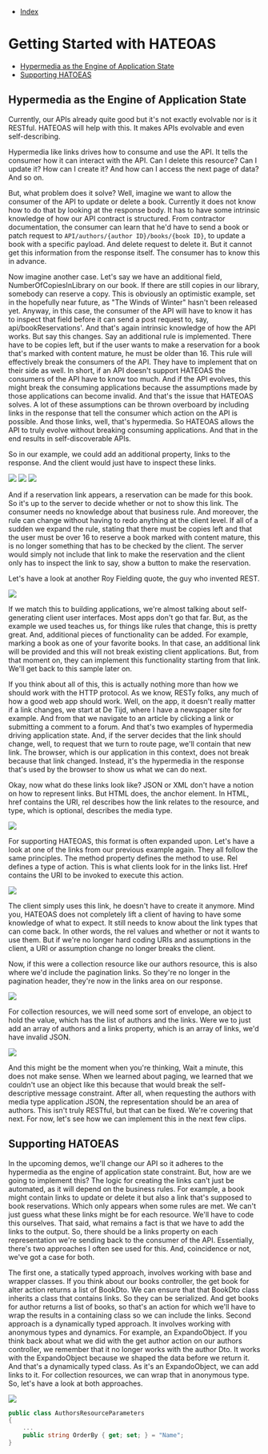 - [Index](https://github.com/KiraDiShira/RESTful-API#restful-api)

# Getting Started with HATEOAS 

- [Hypermedia as the Engine of Application State](#hypermedia-as-the-engine-of-application-state)
- [Supporting HATOEAS](#supporting-hatoeas)

## Hypermedia as the Engine of Application State

Currently, our APIs already quite good but it's not exactly evolvable nor is it RESTful. HATEOAS will help with this. It makes APIs evolvable and even self-describing.

Hypermedia like links drives how to consume and use the API. It tells the consumer how it can interact with the API. Can I delete this resource? Can I update it? How can I create it? And how can I access the next page of data? And so on. 

But, what problem does it solve? Well, imagine we want to allow the consumer of the API to update or delete a book. Currently it does not know how to do that by looking at the response body. It has to have some intrinsic knowledge of how our API contract is structured. From contractor documentation, the consumer can learn that he'd have to send a book or patch request to `API/authors/{author ID}/books/{book ID}`, to update a book with a specific payload. And delete request to delete it. But it cannot get this information from the response itself. The consumer has to know this in advance. 

Now imagine another case. Let's say we have an additional field, NumberOfCopiesInLibrary on our book. If there are still copies in our library, somebody can reserve a copy. This is obviously an optimistic example, set in the hopefully near future, as "The Winds of Winter" hasn't been released yet. Anyway, in this case, the consumer of the API will have to know it has to inspect that field before it can send a post request to, say, api/bookReservations'. And that's again intrinsic knowledge of how the API works. But say this changes. Say an additional rule is implemented. There have to be copies left, but if the user wants to make a reservation for a book that's marked with content mature, he must be older than 16. This rule will effectively break the consumers of the API. They have to implement that on their side as well. In short, if an API doesn't support HATEOAS the consumers of the API have to know too much. And if the API evolves, this might break the consuming applications because the assumptions made by those applications can become invalid. And that's the issue that HATEOAS solves. A lot of these assumptions can be thrown overboard by including links in the response that tell the consumer which action on the API is possible. And those links, well, that's hypermedia. So HATEOAS allows the API to truly evolve without breaking consuming applications. And that in the end results in self-discoverable APIs. 

So in our example, we could add an additional property, links to the response. And the client would just have to inspect these links. 

<img src="https://github.com/KiraDiShira/RESTful-API/blob/master/GettingStartedWithHATEOAS/Images/gsh1.PNG" />

<img src="https://github.com/KiraDiShira/RESTful-API/blob/master/GettingStartedWithHATEOAS/Images/gsh2.PNG" />

<img src="https://github.com/KiraDiShira/RESTful-API/blob/master/GettingStartedWithHATEOAS/Images/gsh3.PNG" />

And if a reservation link appears, a reservation can be made for this book. So it's up to the server to decide whether or not to show this link. The consumer needs no knowledge about that business rule. And moreover, the rule can change without having to redo anything at the client level. If all of a sudden we expand the rule, stating that there must be copies left and that the user must be over 16 to reserve a book marked with content mature, this is no longer something that has to be checked by the client. The server would simply not include that link to make the reservation and the client only has to inspect the link to say, show a button to make the reservation. 

Let's have a look at another Roy Fielding quote, the guy who invented REST. 

<img src="https://github.com/KiraDiShira/RESTful-API/blob/master/GettingStartedWithHATEOAS/Images/gsh4.PNG" />

If we match this to building applications, we're almost talking about self-generating client user interfaces. Most apps don't go that far. But, as the example we used teaches us, for things like rules that change, this is pretty great. And, additional pieces of functionality can be added. For example, marking a book as one of your favorite books. In that case, an additional link will be provided and this will not break existing client applications. But, from that moment on, they can implement this functionality starting from that link. We'll get back to this sample later on. 

If you think about all of this, this is actually nothing more than how we should work with the HTTP protocol. As we know, RESTy folks, any much of how a good web app should work. Well, on the app, it doesn't really matter if a link changes, we start at De Tijd, where I have a newspaper site for example. And from that we navigate to an article by clicking a link or submitting a comment to a forum. And that's two examples of hypermedia driving application state. And, if the server decides that the link should change, well, to request that we turn to route page, we'll contain that new link. The browser, which is our application in this context, does not break because that link changed. Instead, it's the hypermedia in the response that's used by the browser to show us what we can do next. 

Okay, now what do these links look like? JSON or XML don't have a notion on how to represent links. But HTML does, the anchor element. In HTML, href contains the URI, rel describes how the link relates to the resource, and type, which is optional, describes the media type. 

<img src="https://github.com/KiraDiShira/RESTful-API/blob/master/GettingStartedWithHATEOAS/Images/gsh5.PNG" />

For supporting HATEOAS, this format is often expanded upon. Let's have a look at one of the links from our previous example again. They all follow the same principles. The method property defines the method to use. Rel defines a type of action. This is what clients look for in the links list. Href contains the URI to be invoked to execute this action. 

<img src="https://github.com/KiraDiShira/RESTful-API/blob/master/GettingStartedWithHATEOAS/Images/gsh6.PNG" />

The client simply uses this link, he doesn't have to create it anymore. Mind you, HATEOAS does not completely lift a client of having to have some knowledge of what to expect. It still needs to know about the link types that can come back. In other words, the rel values and whether or not it wants to use them. But if we're no longer hard coding URIs and assumptions in the client, a URI or assumption change no longer breaks the client. 

Now, if this were a collection resource like our authors resource, this is also where we'd include the pagination links. So they're no longer in the pagination header, they're now in the links area on our response.

<img src="https://github.com/KiraDiShira/RESTful-API/blob/master/GettingStartedWithHATEOAS/Images/gsh7.PNG" />

For collection resources, we will need some sort of envelope, an object to hold the value, which has the list of authors and the links. Were we to just add an array of authors and a links property, which is an array of links, we'd have invalid JSON.

<img src="https://github.com/KiraDiShira/RESTful-API/blob/master/GettingStartedWithHATEOAS/Images/gsh8.PNG" />

And this might be the moment when you're thinking, Wait a minute, this does not make sense. When we learned about paging, we learned that we couldn't use an object like this because that would break the self-descriptive message constraint. After all, when requesting the authors with media type application JSON, the representation should be an area of authors. This isn't truly RESTful, but that can be fixed. We're covering that next. For now, let's see how we can implement this in the next few clips.

## Supporting HATOEAS

In the upcoming demos, we'll change our API so it adheres to the hypermedia as the engine of application state constraint. But, how are we going to implement this? The logic for creating the links can't just be automated, as it will depend on the business rules. For example, a book might contain links to update or delete it but also a link that's supposed to book reservations. Which only appears when some rules are met. We can't just guess what these links might be for each resource. We'll have to code this ourselves. That said, what remains a fact is that we have to add the links to the output. So, there should be a links property on each representation we're sending back to the consumer of the API. Essentially, there's two approaches I often see used for this. And, coincidence or not, we've got a case for both. 

The first one, a statically typed approach, involves working with base and wrapper classes. If you think about our books controller, the get book for alter action returns a list of BookDto. We can ensure that that BookDto class inherits a class that contains links. So they can be serialized. And get books for author returns a list of books, so that's an action for which we'll have to wrap the results in a containing class so we can include the links. Second approach is a dynamically typed approach. It involves working with anonymous types and dynamics. For example, an ExpandoObject. If you think back about what we did with the get author action on our authors controller, we remember that it no longer works with the author Dto. It works with the ExpandoObject because we shaped the data before we return it. And that's a dynamically typed class. As it's an ExpandoObject, we can add links to it. For collection resources, we can wrap that in anonymous type. So, let's have a look at both approaches.

<img src="https://github.com/KiraDiShira/RESTful-API/blob/master/GettingStartedWithHATEOAS/Images/gsh9.PNG" />

```c#
public class AuthorsResourceParameters
{
    ...
    public string OrderBy { get; set; } = "Name";
}

```
